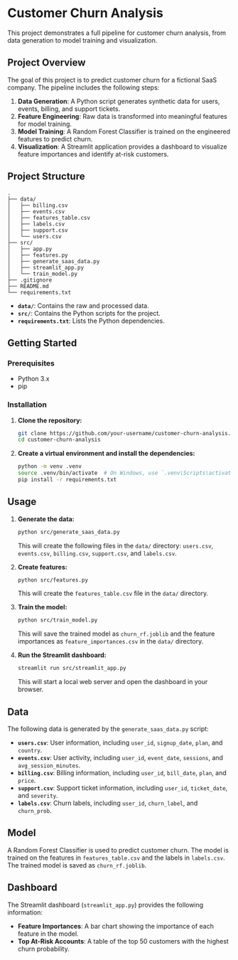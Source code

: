 # Customer Churn Analysis

This project demonstrates a full pipeline for customer churn analysis, from data generation to model training and visualization.

## Project Overview

The goal of this project is to predict customer churn for a fictional SaaS company. The pipeline includes the following steps:

1.  **Data Generation**: A Python script generates synthetic data for users, events, billing, and support tickets.
2.  **Feature Engineering**: Raw data is transformed into meaningful features for model training.
3.  **Model Training**: A Random Forest Classifier is trained on the engineered features to predict churn.
4.  **Visualization**: A Streamlit application provides a dashboard to visualize feature importances and identify at-risk customers.

## Project Structure

```
.
├── data/
│   ├── billing.csv
│   ├── events.csv
│   ├── features_table.csv
│   ├── labels.csv
│   ├── support.csv
│   └── users.csv
├── src/
│   ├── app.py
│   ├── features.py
│   ├── generate_saas_data.py
│   ├── streamlit_app.py
│   └── train_model.py
├── .gitignore
├── README.md
└── requirements.txt
```

-   **`data/`**: Contains the raw and processed data.
-   **`src/`**: Contains the Python scripts for the project.
-   **`requirements.txt`**: Lists the Python dependencies.

## Getting Started

### Prerequisites

-   Python 3.x
-   pip

### Installation

1.  **Clone the repository:**

    ```bash
    git clone https://github.com/your-username/customer-churn-analysis.git
    cd customer-churn-analysis
    ```

2.  **Create a virtual environment and install the dependencies:**

    ```bash
    python -m venv .venv
    source .venv/bin/activate  # On Windows, use `.venv\Scripts\activate`
    pip install -r requirements.txt
    ```

## Usage

1.  **Generate the data:**

    ```bash
    python src/generate_saas_data.py
    ```

    This will create the following files in the `data/` directory: `users.csv`, `events.csv`, `billing.csv`, `support.csv`, and `labels.csv`.

2.  **Create features:**

    ```bash
    python src/features.py
    ```

    This will create the `features_table.csv` file in the `data/` directory.

3.  **Train the model:**

    ```bash
    python src/train_model.py
    ```

    This will save the trained model as `churn_rf.joblib` and the feature importances as `feature_importances.csv` in the `data/` directory.

4.  **Run the Streamlit dashboard:**

    ```bash
    streamlit run src/streamlit_app.py
    ```

    This will start a local web server and open the dashboard in your browser.

## Data

The following data is generated by the `generate_saas_data.py` script:

-   **`users.csv`**: User information, including `user_id`, `signup_date`, `plan`, and `country`.
-   **`events.csv`**: User activity, including `user_id`, `event_date`, `sessions`, and `avg_session_minutes`.
-   **`billing.csv`**: Billing information, including `user_id`, `bill_date`, `plan`, and `price`.
-   **`support.csv`**: Support ticket information, including `user_id`, `ticket_date`, and `severity`.
-   **`labels.csv`**: Churn labels, including `user_id`, `churn_label`, and `churn_prob`.

## Model

A Random Forest Classifier is used to predict customer churn. The model is trained on the features in `features_table.csv` and the labels in `labels.csv`. The trained model is saved as `churn_rf.joblib`.

## Dashboard

The Streamlit dashboard (`streamlit_app.py`) provides the following information:

-   **Feature Importances**: A bar chart showing the importance of each feature in the model.
-   **Top At-Risk Accounts**: A table of the top 50 customers with the highest churn probability.